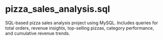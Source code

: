 # pizza_sales_analysis.sql
SQL-based pizza sales analysis project using MySQL. Includes queries for total orders, revenue insights, top-selling pizzas, category performance, and cumulative revenue trends.
